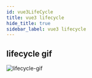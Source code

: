 ```yaml
---
id: vue3LifeCycle
title: vue3 lifecycle
hide_title: true
sidebar_label: vue3 lifecycle
---
```


## lifecycle gif

![lifecycle-gif](/img/vue3_lifecycle.gif)
